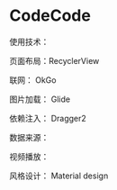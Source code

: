 # CodeCode
使用技术：

页面布局：RecyclerView 

联网： OkGo

图片加载： Glide

依赖注入： Dragger2

数据来源：

视频播放： 

风格设计： Material design



